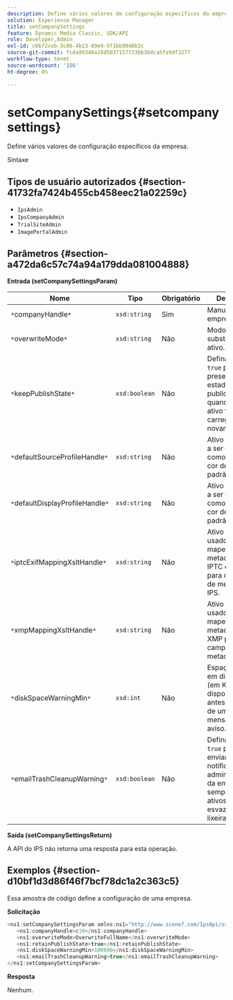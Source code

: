 ```yaml
---
description: Define vários valores de configuração específicos da empresa.
solution: Experience Manager
title: setCompanySettings
feature: Dynamic Media Classic, SDK/API
role: Developer,Admin
exl-id: c6b72ceb-3c86-4b13-89e9-5f1bb9846b2c
source-git-commit: fcda99340a18d5037157723bb3bdca5fa9df3277
workflow-type: tm+mt
source-wordcount: '156'
ht-degree: 0%

---
```


# setCompanySettings{#setcompanysettings}

Define vários valores de configuração específicos da empresa.

Sintaxe

## Tipos de usuário autorizados {#section-41732fa7424b455cb458eec21a02259c}

* `IpsAdmin`
* `IpsCompanyAdmin`
* `TrialSiteAdmin`
* `ImagePortalAdmin`

## Parâmetros {#section-a472da6c57c74a94a179dda081004888}

**Entrada (setCompanySettingsParam)**

| Nome | Tipo | Obrigatório | Descrição |
|---|---|---|---|
| `*`companyHandle`*` | `xsd:string` | Sim | Manuseio da empresa. |
| `*`overwriteMode`*` | `xsd:string` | Não | Modo de substituição de ativo. |
| `*`keepPublishState`*` | `xsd:boolean` | Não | Defina como `true` para preservar o estado de publicação quando um ativo for carregado novamente. |
| `*`defaultSourceProfileHandle`*` | `xsd:string` | Não | Ativo IccProfile a ser usado como perfil de cor de origem padrão. |
| `*`defaultDisplayProfileHandle`*` | `xsd:string` | Não | Ativo IccProfile a ser usado como perfil de cor de exibição padrão. |
| `*`iptcExifMappingXsltHandle`*` | `xsd:string` | Não | Ativo XSL usado para mapear metadados IPTC e EXIF para campos de metadados IPS. |
| `*`xmpMappingXsltHandle`*` | `xsd:string` | Não | Ativo XSL usado para mapear metadados XMP para campos de metadados IPS. |
| `*`diskSpaceWarningMin`*` | `xsd:int` | Não | Espaço mínimo em disco livre (em KB) disponível antes do envio de uma mensagem de aviso. |
| `*`emailTrashCleanupWarning`*` | `xsd:boolean` | Não | Defina como `true` para enviar uma notificação aos administradores da empresa sempre que os ativos forem esvaziados da lixeira. |

**Saída (setCompanySettingsReturn)**

A API do IPS não retorna uma resposta para esta operação.

## Exemplos {#section-d10bf1d3d86f46f7bcf78dc1a2c363c5}

Essa amostra de código define a configuração de uma empresa.

**Solicitação**

```java
<ns1:setCompanySettingsParam xmlns:ns1="http://www.scene7.com/IpsApi/xsd/2008-01-15">
   <ns1:companyHandle>c|6</ns1:companyHandle>
   <ns1:overwriteMode>OverwriteFullName</ns1:overwriteMode>
   <ns1:retainPublishState>true</ns1:retainPublishState>
   <ns1:diskSpaceWarningMin>100000</ns1:diskSpaceWarningMin>
   <ns1:emailTrashCleanupWarning>true</ns1:emailTrashCleanupWarning>
</ns1:setCompanySettingsParam>
```

**Resposta**

Nenhum.
